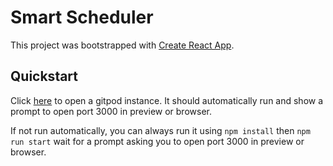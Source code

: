 # Smart Scheduler

This project was bootstrapped with [Create React App](https://github.com/facebook/create-react-app).

## Quickstart

Click [here](https://gitpod.io/#https://github.com/ltquiambao/smart-scheduler-app) to open a gitpod instance.
It should automatically run and show a prompt to open port 3000 in preview or browser.

If not run automatically, you can always run it using `npm install` then `npm run start`
wait for a prompt asking you to open port 3000 in preview or browser.
